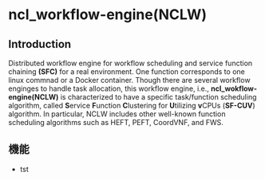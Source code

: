 # ncl_workflow-engine(NCLW)
## Introduction
Distributed workflow engine for workflow scheduling and service function chaining **(SFC)** for a real environment.
One function corresponds to one linux commnad or a Docker container.
Though there are several workflow enginges to handle task allocation, this workflow engine, i.e., **ncl_wokflow-engine(NCLW)** is characterized to have a specific task/function scheduling algorithm, called **S**ervice **F**unction **C**lustering for **U**tilizing **v**CPUs (**SF-CUV**) algorithm. In particular, NCLW includes other well-known function scheduling algorithms such as HEFT, PEFT, CoordVNF, and FWS. 
## 機能
- tst
